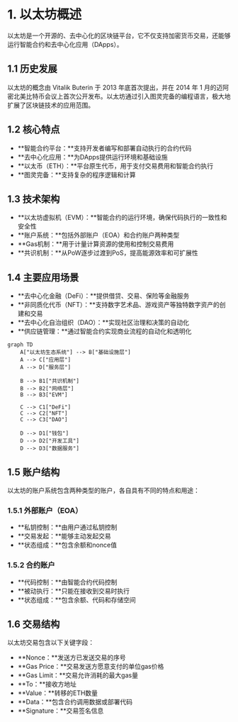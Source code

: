 # 1. 以太坊概述

以太坊是一个开源的、去中心化的区块链平台，它不仅支持加密货币交易，还能够运行智能合约和去中心化应用（DApps）。

## 1.1 历史发展

以太坊的概念由 Vitalik Buterin 于 2013 年底首次提出，并在 2014 年 1 月的迈阿密北美比特币会议上首次公开发布。以太坊通过引入图灵完备的编程语言，极大地扩展了区块链技术的应用范围。

## 1.2 核心特点

- **智能合约平台：**支持开发者编写和部署自动执行的合约代码
- **去中心化应用：**为DApps提供运行环境和基础设施
- **以太币（ETH）：**平台原生代币，用于支付交易费用和智能合约执行
- **图灵完备：**支持复杂的程序逻辑和计算

## 1.3 技术架构

- **以太坊虚拟机（EVM）：**智能合约的运行环境，确保代码执行的一致性和安全性
- **账户系统：**包括外部账户（EOA）和合约账户两种类型
- **Gas机制：**用于计量计算资源的使用和控制交易费用
- **共识机制：**从PoW逐步过渡到PoS，提高能源效率和可扩展性

## 1.4 主要应用场景

- **去中心化金融（DeFi）：**提供借贷、交易、保险等金融服务
- **非同质化代币（NFT）：**支持数字艺术品、游戏资产等独特数字资产的创建和交易
- **去中心化自治组织（DAO）：**实现社区治理和决策的自动化
- **供应链管理：**通过智能合约实现商业流程的自动化和透明化

```mermaid
graph TD
    A["以太坊生态系统"] --> B["基础设施层"]
    A --> C["应用层"]
    A --> D["服务层"]
    
    B --> B1["共识机制"]
    B --> B2["网络层"]
    B --> B3["EVM"]
    
    C --> C1["DeFi"]
    C --> C2["NFT"]
    C --> C3["DAO"]
    
    D --> D1["钱包"]
    D --> D2["开发工具"]
    D --> D3["数据服务"]

```

## 1.5 账户结构

以太坊的账户系统包含两种类型的账户，各自具有不同的特点和用途：

### 1.5.1 外部账户（EOA）

- **私钥控制：**由用户通过私钥控制
- **交易发起：**能够主动发起交易
- **状态组成：**包含余额和nonce值

### 1.5.2 合约账户

- **代码控制：**由智能合约代码控制
- **被动执行：**只能在接收到交易时执行
- **状态组成：**包含余额、代码和存储空间

## 1.6 交易结构

以太坊交易包含以下关键字段：

- **Nonce：**发送方已发送交易的序号
- **Gas Price：**交易发送方愿意支付的单位gas价格
- **Gas Limit：**交易允许消耗的最大gas量
- **To：**接收方地址
- **Value：**转移的ETH数量
- **Data：**包含合约调用数据或部署代码
- **Signature：**交易签名信息